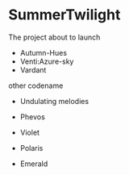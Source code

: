 # SummerTwilight

The project about to launch

* Autumn-Hues
* Venti:Azure-sky
* Vardant


other codename

* Undulating melodies

* Phevos
* Violet
* Polaris
* Emerald
